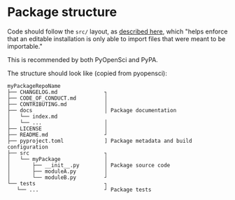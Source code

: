 # Package structure

Code should follow the `src/` layout, as [described here](https://packaging.python.org/en/latest/discussions/src-layout-vs-flat-layout/), which "helps enforce that an editable installation is only able to import files that were meant to be importable."

This is recommended by both PyOpenSci and PyPA.

The structure should look like (copied from pyopensci):
```
myPackageRepoName
├── CHANGELOG.md               ┐
├── CODE_OF_CONDUCT.md         │
├── CONTRIBUTING.md            │
├── docs                       │ Package documentation
│   └── index.md
│   └── ...                    │
├── LICENSE                    │
├── README.md                  ┘
├── pyproject.toml             ] Package metadata and build configuration
├── src                        ┐
│   └── myPackage              │
│       ├── __init__.py        │ Package source code
│       ├── moduleA.py         │
│       └── moduleB.py         ┘
└── tests                      ┐
   └── ...                     ┘ Package tests
```
